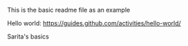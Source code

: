 This is the basic readme file as an example

Hello world: https://guides.github.com/activities/hello-world/ 

Sarita's basics
